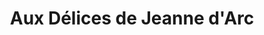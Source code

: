 ---
title: "Aux Délices de Jeanne d'Arc"
url: /nice/aux-delices-de-jeanne-darc/
shop: boulangerie
---